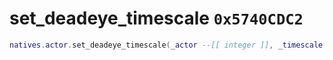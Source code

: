 # set_deadeye_timescale `0x5740CDC2`

```lua
natives.actor.set_deadeye_timescale(_actor --[[ integer ]], _timescale --[[ number ]])
```